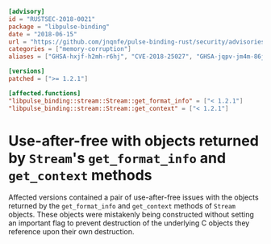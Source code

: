```toml
[advisory]
id = "RUSTSEC-2018-0021"
package = "libpulse-binding"
date = "2018-06-15"
url = "https://github.com/jnqnfe/pulse-binding-rust/security/advisories/GHSA-ghpq-vjxw-ch5w"
categories = ["memory-corruption"]
aliases = ["GHSA-hxjf-h2mh-r6hj", "CVE-2018-25027", "GHSA-jqpv-jm4m-86j9", "CVE-2018-25028", "GHSA-ghpq-vjxw-ch5w"]

[versions]
patched = [">= 1.2.1"]

[affected.functions]
"libpulse_binding::stream::Stream::get_format_info" = ["< 1.2.1"]
"libpulse_binding::stream::Stream::get_context" = ["< 1.2.1"]
```

# Use-after-free with objects returned by `Stream`'s `get_format_info` and `get_context` methods

Affected versions contained a pair of use-after-free issues with the objects returned by the `get_format_info` and `get_context` methods of `Stream` objects. These objects were mistakenly being constructed without setting an important flag to prevent destruction of the underlying C objects they reference upon their own destruction.
